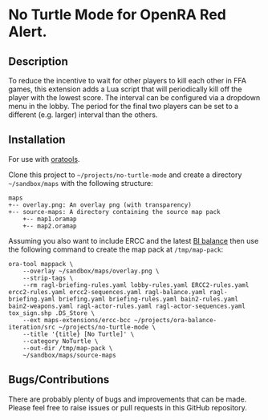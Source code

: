 # No Turtle Mode for OpenRA Red Alert.

## Description

To reduce the incentive to wait for other players to kill each other in FFA games, this extension adds a Lua script that will periodically kill off the player with the lowest score. The interval can be configured via a dropdown menu in the lobby. The period for the final two players can be set to a different (e.g. larger) interval than the others.  

## Installation

For use with [oratools](https://github.com/ubitux/oratools).

Clone this project to `~/projects/no-turtle-mode` and create a directory `~/sandbox/maps` with the following structure:
```
maps
+-- overlay.png: An overlay png (with transparency)
+-- source-maps: A directory containing the source map pack
    +-- map1.oramap
    +-- map2.oramap
```

Assuming you also want to include ERCC and the latest [BI balance](https://github.com/tttppp/ora-balance-iteration) then use the following command to create the map pack at `/tmp/map-pack`:

```
ora-tool mappack \
    --overlay ~/sandbox/maps/overlay.png \
    --strip-tags \
    --rm ragl-briefing-rules.yaml lobby-rules.yaml ERCC2-rules.yaml ercc2-rules.yaml ercc2-sequences.yaml ragl-balance.yaml ragl-briefing.yaml briefing.yaml briefing-rules.yaml bain2-rules.yaml bain2-weapons.yaml ragl-actor-rules.yaml ragl-actor-sequences.yaml tox_sign.shp .DS_Store \
    --ext maps-extensions/ercc-bcc ~/projects/ora-balance-iteration/src ~/projects/no-turtle-mode \
    --title '{title} [No Turtle]' \
    --category NoTurtle \
    --out-dir /tmp/map-pack \
    ~/sandbox/maps/source-maps
```

## Bugs/Contributions

There are probably plenty of bugs and improvements that can be made. Please feel free to raise issues or pull requests in this GitHub repository.
